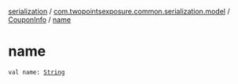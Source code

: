 [serialization](../../index.md) / [com.twopointsexposure.common.serialization.model](../index.md) / [CouponInfo](index.md) / [name](./name.md)

# name

`val name: `[`String`](https://kotlinlang.org/api/latest/jvm/stdlib/kotlin/-string/index.html)